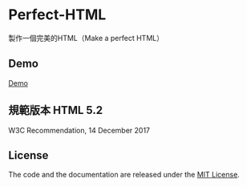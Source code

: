 # Perfect-HTML

製作一個完美的HTML（Make a perfect HTML）

## Demo

[Demo](https://ordinarycas.github.io/Perfect-HTML/)

## 規範版本 HTML 5.2

W3C Recommendation, 14 December 2017

## License

The code and the documentation are released under the [MIT License](LICENSE).